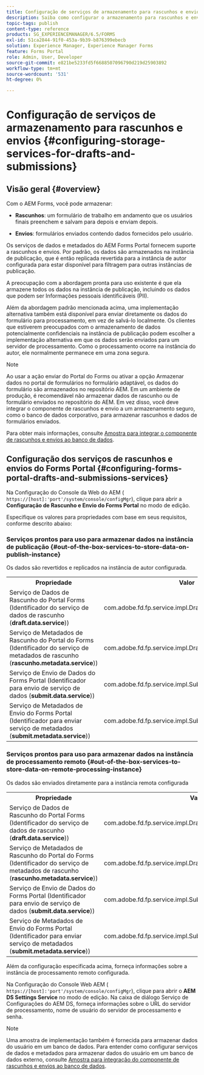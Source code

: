 ```yaml
---
title: Configuração de serviços de armazenamento para rascunhos e envios
description: Saiba como configurar o armazenamento para rascunhos e envios
topic-tags: publish
content-type: reference
products: SG_EXPERIENCEMANAGER/6.5/FORMS
exl-id: 51ca2844-91f0-453a-9b39-b876399ebecb
solution: Experience Manager, Experience Manager Forms
feature: Forms Portal
role: Admin, User, Developer
source-git-commit: e821be5233fd5f6688507096790d219d25903892
workflow-type: tm+mt
source-wordcount: '531'
ht-degree: 0%

---
```


# Configuração de serviços de armazenamento para rascunhos e envios {#configuring-storage-services-for-drafts-and-submissions}

## Visão geral {#overview}

Com o AEM Forms, você pode armazenar:

* **Rascunhos**: um formulário de trabalho em andamento que os usuários finais preenchem e salvam para depois e enviam depois.

* **Envios**: formulários enviados contendo dados fornecidos pelo usuário.

Os serviços de dados e metadados do AEM Forms Portal fornecem suporte a rascunhos e envios. Por padrão, os dados são armazenados na instância de publicação, que é então replicada revertida para a instância de autor configurada para estar disponível para filtragem para outras instâncias de publicação.

A preocupação com a abordagem pronta para uso existente é que ela armazene todos os dados na instância de publicação, incluindo os dados que podem ser Informações pessoais identificáveis (PII).

Além da abordagem padrão mencionada acima, uma implementação alternativa também está disponível para enviar diretamente os dados do formulário para processamento, em vez de salvá-lo localmente. Os clientes que estiverem preocupados com o armazenamento de dados potencialmente confidenciais na instância de publicação podem escolher a implementação alternativa em que os dados serão enviados para um servidor de processamento. Como o processamento ocorre na instância do autor, ele normalmente permanece em uma zona segura.

>[!NOTE]
>
>Ao usar a ação enviar do Portal do Forms ou ativar a opção Armazenar dados no portal de formulários no formulário adaptável, os dados do formulário são armazenados no repositório AEM. Em um ambiente de produção, é recomendável não armazenar dados de rascunho ou de formulário enviados no repositório do AEM. Em vez disso, você deve integrar o componente de rascunhos e envio a um armazenamento seguro, como o banco de dados corporativo, para armazenar rascunhos e dados de formulários enviados.
>
>Para obter mais informações, consulte [Amostra para integrar o componente de rascunhos e envios ao banco de dados](/help/forms/using/integrate-draft-submission-database.md).

## Configuração dos serviços de rascunhos e envios do Forms Portal {#configuring-forms-portal-drafts-and-submissions-services}

Na Configuração do Console da Web do AEM ( `https://[host]:'port'/system/console/configMgr`), clique para abrir a **Configuração de Rascunho e Envio do Forms Portal** no modo de edição.

Especifique os valores para propriedades com base em seus requisitos, conforme descrito abaixo:

### Serviços prontos para uso para armazenar dados na instância de publicação {#out-of-the-box-services-to-store-data-on-publish-instance}

Os dados são revertidos e replicados na instância de autor configurada.

<table>
 <tbody>
  <tr>
   <th>Propriedade</th>
   <th>Valor</th>
  </tr>
  <tr>
   <td>Serviço de Dados de Rascunho do Portal Forms (Identificador do serviço de dados de rascunho (<strong>draft.data.service</strong>))</td>
   <td>com.adobe.fd.fp.service.impl.DraftDataServiceImpl<br /> </td>
  </tr>
  <tr>
   <td>Serviço de Metadados de Rascunho do Portal do Forms (Identificador do serviço de metadados de rascunho (<strong>rascunho.metadata.service</strong>))</td>
   <td>com.adobe.fd.fp.service.impl.DraftMetadataServiceImpl<br /> </td>
  </tr>
  <tr>
   <td>Serviço de Envio de Dados do Forms Portal (Identificador para envio de serviço de dados (<strong>submit.data.service</strong>))</td>
   <td>com.adobe.fd.fp.service.impl.SubmitDataServiceImpl<br /> </td>
  </tr>
  <tr>
   <td>Serviço de Metadados de Envio do Forms Portal (Identificador para enviar serviço de metadados (<strong>submit.metadata.service</strong>))</td>
   <td>com.adobe.fd.fp.service.impl.SubmitMetadataServiceImpl<br /> </td>
  </tr>
 </tbody>
</table>

### Serviços prontos para uso para armazenar dados na instância de processamento remoto {#out-of-the-box-services-to-store-data-on-remote-processing-instance}

Os dados são enviados diretamente para a instância remota configurada

<table>
 <tbody>
  <tr>
   <th>Propriedade</th>
   <th>Valor</th>
  </tr>
  <tr>
   <td>Serviço de Dados de Rascunho do Portal Forms (Identificador do serviço de dados de rascunho (<strong>draft.data.service</strong>))</td>
   <td>com.adobe.fd.fp.service.impl.DraftDataServiceRemoteImpl<br /> </td>
  </tr>
  <tr>
   <td>Serviço de Metadados de Rascunho do Portal do Forms (Identificador do serviço de metadados de rascunho (<strong>rascunho.metadata.service</strong>))</td>
   <td>com.adobe.fd.fp.service.impl.DraftMetadataServiceRemoteImpl<br /> </td>
  </tr>
  <tr>
   <td>Serviço de Envio de Dados do Forms Portal (Identificador para envio de serviço de dados (<strong>submit.data.service</strong>))</td>
   <td>com.adobe.fd.fp.service.impl.SubmitDataServiceRemoteImpl<br /> </td>
  </tr>
  <tr>
   <td>Serviço de Metadados de Envio do Forms Portal (Identificador para enviar serviço de metadados (<strong>submit.metadata.service</strong>))</td>
   <td>com.adobe.fd.fp.service.impl.SubmitMetadataServiceRemoteImpl<br /> </td>
  </tr>
 </tbody>
</table>

Além da configuração especificada acima, forneça informações sobre a instância de processamento remoto configurada.

Na Configuração do Console Web AEM ( `https://[host]:'port'/system/console/configMgr`), clique para abrir o **AEM DS Settings Service** no modo de edição. Na caixa de diálogo Serviço de Configurações do AEM DS, forneça informações sobre o URL do servidor de processamento, nome de usuário do servidor de processamento e senha.

>[!NOTE]
>
>Uma amostra de implementação também é fornecida para armazenar dados do usuário em um banco de dados. Para entender como configurar serviços de dados e metadados para armazenar dados do usuário em um banco de dados externo, consulte [Amostra para integração do componente de rascunhos e envios ao banco de dados](/help/forms/using/integrate-draft-submission-database.md).
